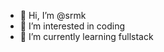 - 👋 Hi, I’m @srmk
- 👀 I’m interested in coding
- 🌱 I’m currently learning fullstack

<!---
srmk/srmk is a ✨ special ✨ repository because its `README.md` (this file) appears on your GitHub profile.
You can click the Preview link to take a look at your changes.
--->
